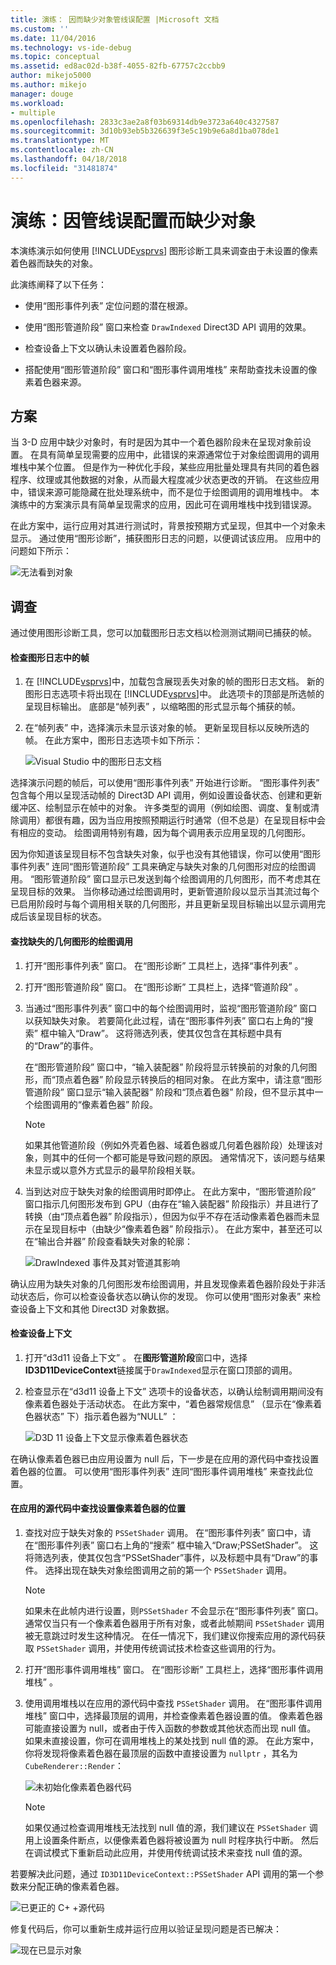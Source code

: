 ```yaml
---
title: 演练： 因而缺少对象管线误配置 |Microsoft 文档
ms.custom: ''
ms.date: 11/04/2016
ms.technology: vs-ide-debug
ms.topic: conceptual
ms.assetid: ed8ac02d-b38f-4055-82fb-67757c2ccbb9
author: mikejo5000
ms.author: mikejo
manager: douge
ms.workload:
- multiple
ms.openlocfilehash: 2833c3ae2a8f03b69314db9e3723a640c4327587
ms.sourcegitcommit: 3d10b93eb5b326639f3e5c19b9e6a8d1ba078de1
ms.translationtype: MT
ms.contentlocale: zh-CN
ms.lasthandoff: 04/18/2018
ms.locfileid: "31481874"
---
```

# <a name="walkthrough-missing-objects-due-to-misconfigured-pipeline"></a>演练：因管线误配置而缺少对象
本演练演示如何使用 [!INCLUDE[vsprvs](../../code-quality/includes/vsprvs_md.md)] 图形诊断工具来调查由于未设置的像素着色器而缺失的对象。  
  
 此演练阐释了以下任务：  
  
-   使用“图形事件列表”  定位问题的潜在根源。  
  
-   使用“图形管道阶段”  窗口来检查 `DrawIndexed` Direct3D API 调用的效果。  
  
-   检查设备上下文以确认未设置着色器阶段。  
  
-   搭配使用“图形管道阶段”  窗口和“图形事件调用堆栈”  来帮助查找未设置的像素着色器来源。  
  
## <a name="scenario"></a>方案  
 当 3-D 应用中缺少对象时，有时是因为其中一个着色器阶段未在呈现对象前设置。 在具有简单呈现需要的应用中，此错误的来源通常位于对象绘图调用的调用堆栈中某个位置。 但是作为一种优化手段，某些应用批量处理具有共同的着色器程序、纹理或其他数据的对象，从而最大程度减少状态更改的开销。 在这些应用中，错误来源可能隐藏在批处理系统中，而不是位于绘图调用的调用堆栈中。 本演练中的方案演示具有简单呈现需求的应用，因此可在调用堆栈中找到错误源。  
  
 在此方案中，运行应用对其进行测试时，背景按预期方式呈现，但其中一个对象未显示。 通过使用“图形诊断”，捕获图形日志的问题，以便调试该应用。 应用中的问题如下所示：  
  
 ![无法看到对象](media/gfx_diag_demo_misconfigured_pipeline_problem.png "gfx_diag_demo_misconfigured_pipeline_problem")  
  
## <a name="investigation"></a>调查  
 通过使用图形诊断工具，您可以加载图形日志文档以检测测试期间已捕获的帧。  
  
#### <a name="to-examine-a-frame-in-a-graphics-log"></a>检查图形日志中的帧  
  
1.  在 [!INCLUDE[vsprvs](../../code-quality/includes/vsprvs_md.md)]中，加载包含展现丢失对象的帧的图形日志文档。 新的图形日志选项卡将出现在 [!INCLUDE[vsprvs](../../code-quality/includes/vsprvs_md.md)]中。 此选项卡的顶部是所选帧的呈现目标输出。 底部是“帧列表” ，以缩略图的形式显示每个捕获的帧。  
  
2.  在“帧列表” 中，选择演示未显示该对象的帧。 更新呈现目标以反映所选的帧。 在此方案中，图形日志选项卡如下所示：  
  
     ![Visual Studio 中的图形日志文档](media/gfx_diag_demo_misconfigured_pipeline_step_1.png "gfx_diag_demo_misconfigured_pipeline_step_1")  
  
 选择演示问题的帧后，可以使用“图形事件列表” 开始进行诊断。 “图形事件列表”  包含每个用以呈现活动帧的 Direct3D API 调用，例如设置设备状态、创建和更新缓冲区、绘制显示在帧中的对象。 许多类型的调用（例如绘图、调度、复制或清除调用）都很有趣，因为当应用按照预期运行时通常（但不总是）在呈现目标中会有相应的变动。 绘图调用特别有趣，因为每个调用表示应用呈现的几何图形。  
  
 因为你知道该呈现目标不包含缺失对象，似乎也没有其他错误，你可以使用“图形事件列表”  连同“图形管道阶段”  工具来确定与缺失对象的几何图形对应的绘图调用。 “图形管道阶段”  窗口显示已发送到每个绘图调用的几何图形，而不考虑其在呈现目标的效果。 当你移动通过绘图调用时，更新管道阶段以显示当其流过每个已启用阶段时与每个调用相关联的几何图形，并且更新呈现目标输出以显示调用完成后该呈现目标的状态。  
  
#### <a name="to-find-the-draw-call-for-the-missing-geometry"></a>查找缺失的几何图形的绘图调用  
  
1.  打开“图形事件列表”  窗口。 在“图形诊断”  工具栏上，选择“事件列表” 。  
  
2.  打开“图形管道阶段”  窗口。 在“图形诊断”  工具栏上，选择“管道阶段” 。  
  
3.  当通过“图形事件列表”  窗口中的每个绘图调用时，监视“图形管道阶段”  窗口以获知缺失对象。 若要简化此过程，请在“图形事件列表”  窗口右上角的“搜索”  框中输入“Draw”。 这将筛选列表，使其仅包含在其标题中具有的“Draw”的事件。  
  
     在“图形管道阶段”  窗口中，“输入装配器”  阶段将显示转换前的对象的几何图形，而“顶点着色器”  阶段显示转换后的相同对象。 在此方案中，请注意“图形管道阶段”  窗口显示“输入装配器”  阶段和“顶点着色器”   阶段，但不显示其中一个绘图调用的“像素着色器”  阶段。  
  
    > [!NOTE]
    >  如果其他管道阶段（例如外壳着色器、域着色器或几何着色器阶段）处理该对象，则其中的任何一个都可能是导致问题的原因。 通常情况下，该问题与结果未显示或以意外方式显示的最早阶段相关联。  
  
4.  当到达对应于缺失对象的绘图调用时即停止。 在此方案中，“图形管道阶段”  窗口指示几何图形发布到 GPU（由存在“输入装配器”  阶段指示）并且进行了转换（由“顶点着色器”  阶段指示），但因为似乎不存在活动像素着色器而未显示在呈现目标中（由缺少“像素着色器”  阶段指示）。 在此方案中，甚至还可以在“输出合并器”  阶段查看缺失对象的轮廓：  
  
     ![DrawIndexed 事件及其对管道其影响](media/gfx_diag_demo_misconfigured_pipeline_step_2.png "gfx_diag_demo_misconfigured_pipeline_step_2")  
  
 确认应用为缺失对象的几何图形发布绘图调用，并且发现像素着色器阶段处于非活动状态后，你可以检查设备状态以确认你的发现。 你可以使用“图形对象表”  来检查设备上下文和其他 Direct3D 对象数据。  
  
#### <a name="to-examine-device-context"></a>检查设备上下文  
  
1.  打开“d3d11 设备上下文” 。 在**图形管道阶段**窗口中，选择**ID3D11DeviceContext**链接属于`DrawIndexed`显示在窗口顶部的调用。  
  
2.  检查显示在“d3d11 设备上下文”  选项卡的设备状态，以确认绘制调用期间没有像素着色器处于活动状态。 在此方案中，“着色器常规信息” （显示在“像素着色器状态” 下）指示着色器为“NULL” ：  
  
     ![D3D 11 设备上下文显示像素着色器状态](media/gfx_diag_demo_misconfigured_pipeline_step_4.png "gfx_diag_demo_misconfigured_pipeline_step_4")  
  
 在确认像素着色器已由应用设置为 null 后，下一步是在应用的源代码中查找设置着色器的位置。 可以使用“图形事件列表”  连同“图形事件调用堆栈”  来查找此位置。  
  
#### <a name="to-find-where-the-pixel-shader-is-set-in-your-apps-source-code"></a>在应用的源代码中查找设置像素着色器的位置  
  
1.  查找对应于缺失对象的 `PSSetShader` 调用。 在“图形事件列表”  窗口中，请在“图形事件列表”  窗口右上角的“搜索”  框中输入“Draw;PSSetShader”。 这将筛选列表，使其仅包含“PSSetShader”事件，以及标题中具有“Draw”的事件。 选择出现在缺失对象绘图调用之前的第一个 `PSSetShader` 调用。  
  
    > [!NOTE]
    >  如果未在此帧内进行设置，则`PSSetShader` 不会显示在“图形事件列表”  窗口。 通常仅当只有一个像素着色器用于所有对象，或者此帧期间 `PSSetShader` 调用被无意跳过时发生这种情况。 在任一情况下，我们建议你搜索应用的源代码获取 `PSSetShader` 调用，并使用传统调试技术检查这些调用的行为。  
  
2.  打开“图形事件调用堆栈”  窗口。 在“图形诊断”  工具栏上，选择“图形事件调用堆栈” 。  
  
3.  使用调用堆栈以在应用的源代码中查找 `PSSetShader` 调用。 在“图形事件调用堆栈”  窗口中，选择最顶层的调用，并检查像素着色器设置的值。 像素着色器可能直接设置为 null，或者由于传入函数的参数或其他状态而出现 null 值。 如果未直接设置，你可在调用堆栈上的某处找到 null 值的源。 在此方案中，你将发现将像素着色器在最顶层的函数中直接设置为 `nullptr` ，其名为 `CubeRenderer::Render`：  
  
     ![未初始化像素着色器代码](media/gfx_diag_demo_misconfigured_pipeline_step_5.png "gfx_diag_demo_misconfigured_pipeline_step_5")  
  
    > [!NOTE]
    >  如果仅通过检查调用堆栈无法找到 null 值的源，我们建议在 `PSSetShader` 调用上设置条件断点，以便像素着色器将被设置为 null 时程序执行中断。 然后在调试模式下重新启动此应用，并使用传统调试技术来查找 null 值的源。  
  
 若要解决此问题，通过 `ID3D11DeviceContext::PSSetShader` API 调用的第一个参数来分配正确的像素着色器。  
  
 ![已更正的 C&#43; &#43;源代码](media/gfx_diag_demo_misconfigured_pipeline_step_6.png "gfx_diag_demo_misconfigured_pipeline_step_6")  
  
 修复代码后，你可以重新生成并运行应用以验证呈现问题是否已解决：  
  
 ![现在已显示对象](media/gfx_diag_demo_misconfigured_pipeline_resolution.jpg "gfx_diag_demo_misconfigured_pipeline_resolution")